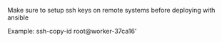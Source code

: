 
Make sure to setup ssh keys on remote systems before deploying with ansible

Example:
ssh-copy-id root@worker-37ca16'
